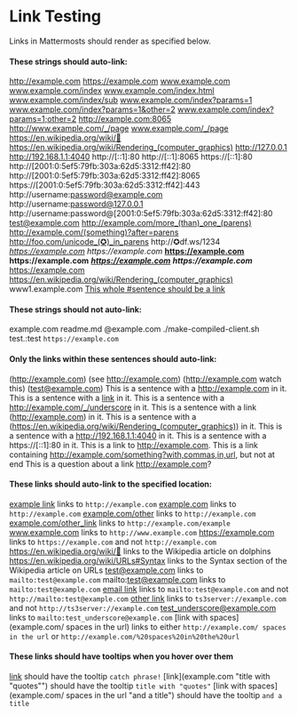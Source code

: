 # Link Testing
 
Links in Mattermosts should render as specified below.

#### These strings should auto-link:
 
http://example.com
https://example.com
www.example.com
www.example.com/index
www.example.com/index.html
www.example.com/index/sub
www.example.com/index?params=1
www.example.com/index?params=1&other=2
www.example.com/index?params=1;other=2
http://example.com:8065
http://www.example.com/_/page
www.example.com/_/page
https://en.wikipedia.org/wiki/🐬
https://en.wikipedia.org/wiki/Rendering_(computer_graphics)
http://127.0.0.1
http://192.168.1.1:4040
http://[::1]:80
http://[::1]:8065
https://[::1]:80
http://[2001:0:5ef5:79fb:303a:62d5:3312:ff42]:80
http://[2001:0:5ef5:79fb:303a:62d5:3312:ff42]:8065
https://[2001:0:5ef5:79fb:303a:62d5:3312:ff42]:443
http://username:password@example.com
http://username:password@127.0.0.1
http://username:password@[2001:0:5ef5:79fb:303a:62d5:3312:ff42]:80
test@example.com
http://example.com/more_(than)_one_(parens)
http://example.com/(something)?after=parens
http://foo.com/unicode_(✪)_in_parens
http://✪df.ws/1234
*https://example.com*
_https://example.com_
**https://example.com**
__https://example.com__
***https://example.com***
___https://example.com___
<https://example.com>
<https://en.wikipedia.org/wiki/Rendering_(computer_graphics)>
www1.example.com
[This whole #sentence should be a link](https://example.com)

#### These strings should not auto-link:

example.com
readme.md
@example.com
./make-compiled-client.sh
test.:test
`https://example.com`

#### Only the links within these sentences should auto-link:

(http://example.com)
(see http://example.com)
(http://example.com watch this)
(test@example.com)
This is a sentence with a http://example.com in it.
This is a sentence with a [link](http://example.com) in it.
This is a sentence with a http://example.com/_/underscore in it.
This is a sentence with a link (http://example.com) in it.
This is a sentence with a (https://en.wikipedia.org/wiki/Rendering_(computer_graphics)) in it.
This is a sentence with a http://192.168.1.1:4040 in it.
This is a sentence with a https://[::1]:80 in it.
This is a link to http://example.com.
This is a link containing http://example.com/something?with,commas,in,url, but not at end
This is a question about a link http://example.com?

#### These links should auto-link to the specified location:

[example link](example.com) links to `http://example.com`
[example.com](example.com) links to `http://example.com`
[example.com/other](example.com) links to `http://example.com`
[example.com/other_link](example.com/example) links to `http://example.com/example`
www.example.com links to `http://www.example.com`
https://example.com links to `https://example.com` and not `http://example.com`
https://en.wikipedia.org/wiki/🐬 links to the Wikipedia article on dolphins
https://en.wikipedia.org/wiki/URLs#Syntax links to the Syntax section of the Wikipedia article on URLs
test@example.com links to `mailto:test@example.com`
mailto:test@example.com links to `mailto:test@example.com`
[email link](mailto:test@example.com) links to `mailto:test@example.com` and not `http://mailto:test@example.com`
[other link](ts3server://example.com) links to `ts3server://example.com` and not `http://ts3server://example.com`
test_underscore@example.com links to `mailto:test_underscore@example.com`
[link with spaces](example.com/ spaces in the url) links to either `http://example.com/ spaces in the url` or `http://example.com/%20spaces%20in%20the%20url`

#### These links should have tooltips when you hover over them
[link](example.com "catch phrase!") should have the tooltip `catch phrase!`
[link](example.com "title with "quotes"") should have the tooltip `title with "quotes"`
[link with spaces](example.com/ spaces in the url "and a title") should have the tooltip `and a title`

